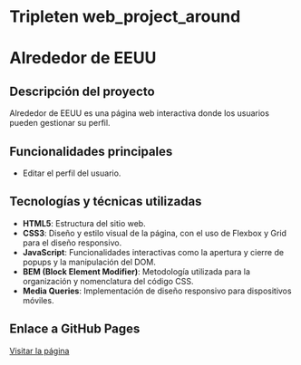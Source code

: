 # Tripleten web_project_around
# Alrededor de EEUU

## Descripción del proyecto
Alrededor de EEUU es una página web interactiva donde los usuarios pueden gestionar su perfil.

## Funcionalidades principales
- Editar el perfil del usuario.

## Tecnologías y técnicas utilizadas
- **HTML5**: Estructura del sitio web.
- **CSS3**: Diseño y estilo visual de la página, con el uso de Flexbox y Grid para el diseño responsivo.
- **JavaScript**: Funcionalidades interactivas como la apertura y cierre de popups y la manipulación del DOM.
- **BEM (Block Element Modifier)**: Metodología utilizada para la organización y nomenclatura del código CSS.
- **Media Queries**: Implementación de diseño responsivo para dispositivos móviles.
  
## Enlace a GitHub Pages
[Visitar la página](https://luuzuriaga.github.io/web_project_around/)